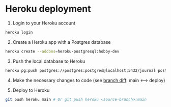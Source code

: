 # Heroku deployment

1. Login to your Heroku account

```sh
heroku login
```

2. Create a Heroku app with a Postgres database

```sh
heroku create --addons=heroku-postgresql:hobby-dev
```

3. Push the local database to Heroku

```sh
heroku pg:push postgres://postgres:postgres@localhost:5432/journal postgresql-reticulated-91520
```

4. Make the necessary changes to code (see [branch diff](https://github.com/flynnwebdev/journal-express-api/compare/deploy?expand=1): main <--> deploy)

5. Deploy to Heroku

```sh
git push heroku main # Or git push heroku <source-branch>:main
```
